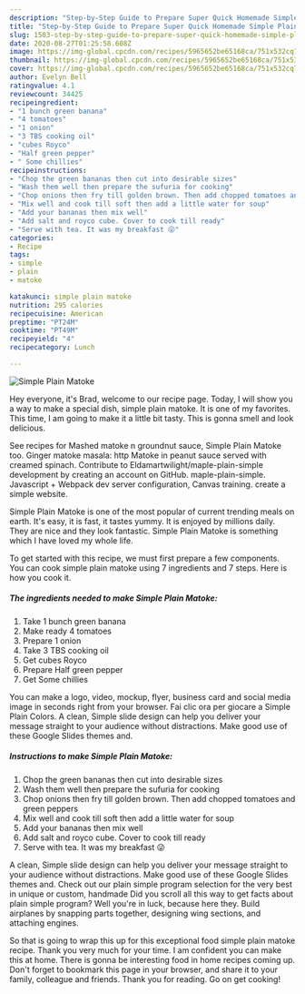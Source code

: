 ```yaml
---
description: "Step-by-Step Guide to Prepare Super Quick Homemade Simple Plain Matoke"
title: "Step-by-Step Guide to Prepare Super Quick Homemade Simple Plain Matoke"
slug: 1503-step-by-step-guide-to-prepare-super-quick-homemade-simple-plain-matoke
date: 2020-08-27T01:25:58.608Z
image: https://img-global.cpcdn.com/recipes/5965652be65168ca/751x532cq70/simple-plain-matoke-recipe-main-photo.jpg
thumbnail: https://img-global.cpcdn.com/recipes/5965652be65168ca/751x532cq70/simple-plain-matoke-recipe-main-photo.jpg
cover: https://img-global.cpcdn.com/recipes/5965652be65168ca/751x532cq70/simple-plain-matoke-recipe-main-photo.jpg
author: Evelyn Bell
ratingvalue: 4.1
reviewcount: 34425
recipeingredient:
- "1 bunch green banana"
- "4 tomatoes"
- "1 onion"
- "3 TBS cooking oil"
- "cubes Royco"
- "Half green pepper"
- " Some chillies"
recipeinstructions:
- "Chop the green bananas then cut into desirable sizes"
- "Wash them well then prepare the sufuria for cooking"
- "Chop onions then fry till golden brown. Then add chopped tomatoes and green peppers"
- "Mix well and cook till soft then add a little water for soup"
- "Add your bananas then mix well"
- "Add salt and royco cube. Cover to cook till ready"
- "Serve with tea. It was my breakfast 😜"
categories:
- Recipe
tags:
- simple
- plain
- matoke

katakunci: simple plain matoke 
nutrition: 295 calories
recipecuisine: American
preptime: "PT24M"
cooktime: "PT49M"
recipeyield: "4"
recipecategory: Lunch

---
```



![Simple Plain Matoke](https://img-global.cpcdn.com/recipes/5965652be65168ca/751x532cq70/simple-plain-matoke-recipe-main-photo.jpg)

Hey everyone, it's Brad, welcome to our recipe page. Today, I will show you a way to make a special dish, simple plain matoke. It is one of my favorites. This time, I am going to make it a little bit tasty. This is gonna smell and look delicious.

See recipes for Mashed matoke n groundnut sauce, Simple Plain Matoke too. Ginger matoke masala: http Matoke in peanut sauce served with creamed spinach. Contribute to Eldamartwilight/maple-plain-simple development by creating an account on GitHub. maple-plain-simple. Javascript + Webpack dev server configuration, Canvas training. create a simple website.

Simple Plain Matoke is one of the most popular of current trending meals on earth. It's easy, it is fast, it tastes yummy. It is enjoyed by millions daily. They are nice and they look fantastic. Simple Plain Matoke is something which I have loved my whole life.


To get started with this recipe, we must first prepare a few components. You can cook simple plain matoke using 7 ingredients and 7 steps. Here is how you cook it.

<!--inarticleads1-->

##### The ingredients needed to make Simple Plain Matoke:

1. Take 1 bunch green banana
1. Make ready 4 tomatoes
1. Prepare 1 onion
1. Take 3 TBS cooking oil
1. Get cubes Royco
1. Prepare Half green pepper
1. Get  Some chillies


You can make a logo, video, mockup, flyer, business card and social media image in seconds right from your browser. Fai clic ora per giocare a Simple Plain Colors. A clean, Simple slide design can help you deliver your message straight to your audience without distractions. Make good use of these Google Slides themes and. 

<!--inarticleads2-->

##### Instructions to make Simple Plain Matoke:

1. Chop the green bananas then cut into desirable sizes
1. Wash them well then prepare the sufuria for cooking
1. Chop onions then fry till golden brown. Then add chopped tomatoes and green peppers
1. Mix well and cook till soft then add a little water for soup
1. Add your bananas then mix well
1. Add salt and royco cube. Cover to cook till ready
1. Serve with tea. It was my breakfast 😜


A clean, Simple slide design can help you deliver your message straight to your audience without distractions. Make good use of these Google Slides themes and. Check out our plain simple program selection for the very best in unique or custom, handmade Did you scroll all this way to get facts about plain simple program? Well you&#39;re in luck, because here they. Build airplanes by snapping parts together, designing wing sections, and attaching engines. 

So that is going to wrap this up for this exceptional food simple plain matoke recipe. Thank you very much for your time. I am confident you can make this at home. There is gonna be interesting food in home recipes coming up. Don't forget to bookmark this page in your browser, and share it to your family, colleague and friends. Thank you for reading. Go on get cooking!
